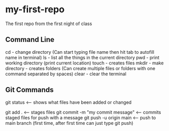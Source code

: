 # my-first-repo
The first repo from the first night of class

## Command Line
cd - change directory (Can start typing file name then hit tab to autofill name in terminal)
ls - list all the things in the current directory
pwd - print working directory (print current location)
touch - creates files
mkdir - make directory - creates folders (Can create multiple files or folders with one command separated by spaces)
clear - clear the terminal

## Git Commands

git status <-- shows what files have been added or changed

git add . <-- stages files
git commit -m "my commit message" <-- commits staged files for push with a message
git push -u origin main <-- push to main branch (first time, after first time can just type git push)